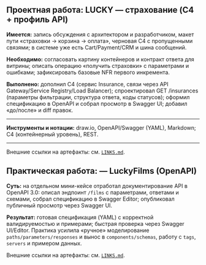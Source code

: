 ## Проектная работа: LUCKY — страхование (C4 + профиль API)

**Имеется:** запись обсуждения с архитектором и разработчиком, макет пути «страховки → корзина → оплата», черновая C4 с пропущенными связями; в системе уже есть Cart/Payment/CRM и шина сообщений.

**Необходимо:** согласовать картину контейнеров и контракт ответа для витрины; описать операцию «получить страховки» с параметрами и ошибками; зафиксировать базовые NFR первого инкремента.

**Выполнено:** дополнил C4 (сервис Insurance, связи через API Gateway/Service Registry/Load Balancer); спроектировал GET /insurances (параметры фильтрации, структура ответа, коды статусов); оформил спецификацию в OpenAPI и собрал просмотр в Swagger UI; добавил «до/после» и diff правок.
___

**Инструменты и нотации:** draw.io, OpenAPI/Swagger (YAML), Markdown; C4 (контейнерный уровень), REST.
___

Внешние ссылки на артефакты: см. [`LINKS.md`](LINKS.md).

## Практическая работа: — LuckyFilms (OpenAPI)

**Суть:** на отдельном мини-кейсе отработал документирование API в OpenAPI 3.0: описал эндпоинт `/films` с параметрами, ответами и схемами, собрал спецификацию в Swagger Editor; опубликовал публичный просмотр через Swagger UI.

**Результат:** готовая спецификация (YAML) с корректной валидируемостью и примерами; быстрая проверка через Swagger UI/Editor. Практика усилила «ручное» моделирование `paths/parameters/responses` и вынос в `components/schemas`, работу с `tags`, `servers` и примером данных.

Внешние ссылки на артефакты: см. [`LINKS.md`](api/films/LINKS.md).
